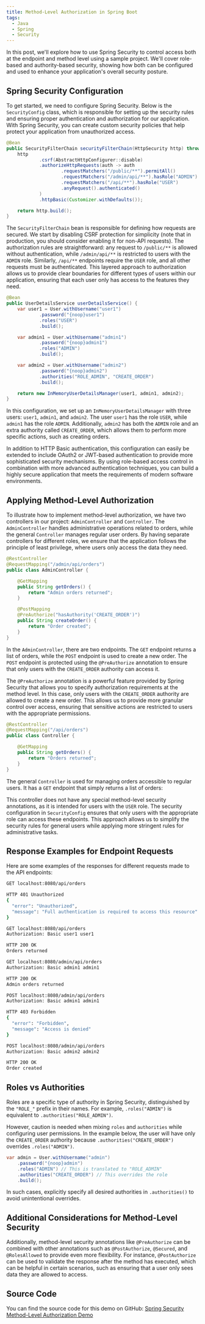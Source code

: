 ```yaml
---
title: Method-Level Authorization in Spring Boot
tags:
  - Java
  - Spring
  - Security
---
```


In this post, we'll explore how to use Spring Security to control access both at 
the endpoint and method level using a sample project. 
We'll cover role-based and authority-based security, showing how both can be configured 
and used to enhance your application's overall security posture.

## Spring Security Configuration

To get started, we need to configure Spring Security. Below is the `SecurityConfig` class, which is responsible for setting up the security rules and ensuring proper authentication and authorization for our application. With Spring Security, you can create custom security policies that help protect your application from unauthorized access.

```java
@Bean
public SecurityFilterChain securityFilterChain(HttpSecurity http) throws Exception {
    http
            .csrf(AbstractHttpConfigurer::disable)
            .authorizeHttpRequests(auth -> auth
                    .requestMatchers("/public/**").permitAll()
                    .requestMatchers("/admin/api/**").hasRole("ADMIN") 
                    .requestMatchers("/api/**").hasRole("USER")
                    .anyRequest().authenticated()
            )
            .httpBasic(Customizer.withDefaults());

    return http.build();
}
```

The `SecurityFilterChain` bean is responsible for defining how requests are secured. We start by disabling CSRF protection for simplicity (note that in production, you should consider enabling it for non-API requests). The authorization rules are straightforward: any request to `/public/**` is allowed without authentication, while `/admin/api/**` is restricted to users with the `ADMIN` role. Similarly, `/api/**` endpoints require the `USER` role, and all other requests must be authenticated. This layered approach to authorization allows us to provide clear boundaries for different types of users within our application, ensuring that each user only has access to the features they need.

```java
@Bean
public UserDetailsService userDetailsService() {
    var user1 = User.withUsername("user1")
            .password("{noop}user1")
            .roles("USER")
            .build();

    var admin1 = User.withUsername("admin1")
            .password("{noop}admin1")
            .roles("ADMIN")
            .build();

    var admin2 = User.withUsername("admin2")
            .password("{noop}admin2")
            .authorities("ROLE_ADMIN", "CREATE_ORDER")
            .build();

    return new InMemoryUserDetailsManager(user1, admin1, admin2);
}
```

In this configuration, we set up an `InMemoryUserDetailsManager` with three users: `user1`, `admin1`, and `admin2`. The user `user1` has the role `USER`, while `admin1` has the role `ADMIN`. Additionally, `admin2` has both the `ADMIN` role and an extra authority called `CREATE_ORDER`, which allows them to perform more specific actions, such as creating orders.

In addition to HTTP Basic authentication, this configuration can easily be extended to include OAuth2 or JWT-based authentication to provide more sophisticated security mechanisms. By using role-based access control in combination with more advanced authentication techniques, you can build a highly secure application that meets the requirements of modern software environments.

## Applying Method-Level Authorization

To illustrate how to implement method-level authorization, we have two controllers in our project: `AdminController` and `Controller`. The `AdminController` handles administrative operations related to orders, while the general `Controller` manages regular user orders. By having separate controllers for different roles, we ensure that the application follows the principle of least privilege, where users only access the data they need.

```java
@RestController
@RequestMapping("/admin/api/orders")
public class AdminController {

    @GetMapping
    public String getOrders() {
        return "Admin orders returned";
    }

    @PostMapping
    @PreAuthorize("hasAuthority('CREATE_ORDER')")
    public String createOrder() {
        return "Order created";
    }
}
```

In the `AdminController`, there are two endpoints. The `GET` endpoint returns a list of orders, while the `POST` endpoint is used to create a new order. The `POST` endpoint is protected using the `@PreAuthorize` annotation to ensure that only users with the `CREATE_ORDER` authority can access it.

The `@PreAuthorize` annotation is a powerful feature provided by Spring Security that allows you to specify authorization requirements at the method level. In this case, only users with the `CREATE_ORDER` authority are allowed to create a new order. This allows us to provide more granular control over access, ensuring that sensitive actions are restricted to users with the appropriate permissions.

```java
@RestController
@RequestMapping("/api/orders")
public class Controller {

    @GetMapping
    public String getOrders() {
        return "Orders returned";
    }
}
```

The general `Controller` is used for managing orders accessible to regular users. It has a `GET` endpoint that simply returns a list of orders:

This controller does not have any special method-level security annotations, as it is intended for users with the `USER` role. The security configuration in `SecurityConfig` ensures that only users with the appropriate role can access these endpoints. This approach allows us to simplify the security rules for general users while applying more stringent rules for administrative tasks.

## Response Examples for Endpoint Requests

Here are some examples of the responses for different requests made to the API endpoints:

```bash
GET localhost:8080/api/orders

HTTP 401 Unauthorized
{
  "error": "Unauthorized",
  "message": "Full authentication is required to access this resource"
}
```

```bash
GET localhost:8080/api/orders
Authorization: Basic user1 user1

HTTP 200 OK
Orders returned
```

```bash
GET localhost:8080/admin/api/orders
Authorization: Basic admin1 admin1

HTTP 200 OK
Admin orders returned
```

```bash
POST localhost:8080/admin/api/orders
Authorization: Basic admin1 admin1

HTTP 403 Forbidden
{
  "error": "Forbidden",
  "message": "Access is denied"
}
```

```bash
POST localhost:8080/admin/api/orders
Authorization: Basic admin2 admin2

HTTP 200 OK
Order created
```

## Roles vs Authorities

Roles are a specific type of authority in Spring Security, distinguished by the `"ROLE_"` prefix in their names. For example, `.roles("ADMIN")` is equivalent to `.authorities("ROLE_ADMIN")`.

However, caution is needed when mixing `roles` and `authorities` while configuring user permissions. In the example below, the user will have only the `CREATE_ORDER` authority because `.authorities("CREATE_ORDER")` overrides `.roles("ADMIN")`.

```java
var admin = User.withUsername("admin")
    .password("{noop}admin")
    .roles("ADMIN") // This is translated to "ROLE_ADMIN"
    .authorities("CREATE_ORDER") // This overrides the role
    .build();
```

In such cases, explicitly specify all desired authorities in `.authorities()` to avoid unintentional overrides.

## Additional Considerations for Method-Level Security

Additionally, method-level security annotations like `@PreAuthorize` can be combined with other annotations such as `@PostAuthorize`, `@Secured`, and `@RolesAllowed` to provide even more flexibility. For instance, `@PostAuthorize` can be used to validate the response after the method has executed, which can be helpful in certain scenarios, such as ensuring that a user only sees data they are allowed to access.


## Source Code

You can find the source code for this demo on GitHub: [Spring Security Method-Level Authorization Demo](https://github.com/moham-p/dev-codes/tree/main/spring/security)
